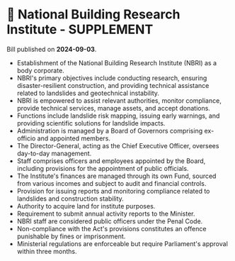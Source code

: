 # 📄  National Building Research Institute - SUPPLEMENT

Bill published on **2024-09-03**.

- Establishment of the National Building Research Institute (NBRI) as a body corporate.
- NBRI's primary objectives include conducting research, ensuring disaster-resilient construction, and providing technical assistance related to landslides and geotechnical instability.
- NBRI is empowered to assist relevant authorities, monitor compliance, provide technical services, manage assets, and accept donations.
- Functions include landslide risk mapping, issuing early warnings, and providing scientific solutions for landslide impacts.
- Administration is managed by a Board of Governors comprising ex-officio and appointed members.
- The Director-General, acting as the Chief Executive Officer, oversees day-to-day management.
- Staff comprises officers and employees appointed by the Board, including provisions for the appointment of public officials.
- The Institute's finances are managed through its own Fund, sourced from various incomes and subject to audit and financial controls.
- Provision for issuing reports and monitoring compliance related to landslides and construction stability.
- Authority to acquire land for institute purposes.
- Requirement to submit annual activity reports to the Minister.
- NBRI staff are considered public officers under the Penal Code.
- Non-compliance with the Act's provisions constitutes an offence punishable by fines or imprisonment.
- Ministerial regulations are enforceable but require Parliament's approval within three months.
